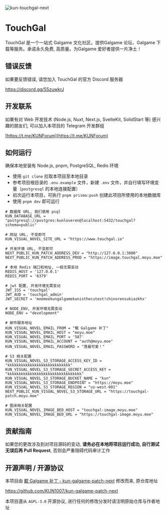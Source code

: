 ![kun-touchgal-next](./public/touchgal.avif)

# TouchGal

TouchGal 是一个一站式 Galgame 文化社区。提供Galgame 论坛、Galgame 下载等服务。承诺永久免费, 高质量。为Galgame 爱好者提供一片净土！

## 错误反馈

如果要反馈错误, 请您加入 TouchGal 的官方 Discord 服务器

https://discord.gg/55zuwkrJ

## 开发联系

如果有对 Web 开发技术 (Node.js, Nuxt, Next.js, SvelteKit, SolidStart 等) 感兴趣的朋友们, 可以加入本项目的 Telegram 开发群组

[https://t.me/KUNForum](https://t.me/KUNForum)

## 如何运行

确保本地安装有 Node.js, pnpm, PostgreSQL, Redis 环境

- 使用 `git clone` 拉取本项目至本地目录
- 参考项目根目录的 `.env.example` 文件，新建 `.env` 文件，并自行填写环境变量（`postgresql` 的本地连接配置）
- 初次运行本项目，可执行 `pnpm prisma:push` 创建此项目所使用的本地数据库
- 使用 `pnpm dev` 即可运行

```env
# 数据库 URL, 我们使用 psql
KUN_DATABASE_URL = "postgresql://postgres:kunloveren@localhost:5432/touchgal?schema=public"

# 网站 URL, 不变即可
KUN_VISUAL_NOVEL_SITE_URL = "https://www.touchgal.io"

# 开发环境 URL, 不变即可
NEXT_PUBLIC_KUN_PATCH_ADDRESS_DEV = "http://127.0.0.1:3000"
NEXT_PUBLIC_KUN_PATCH_ADDRESS_PROD = "https://image.touchgal.moyu.moe"

# 本地 Redis 端口和地址, 一般无需变动
REDIS_HOST = '127.0.0.1'
REDIS_PORT = '6379'

# jwt 配置, 开发环境无需变动
JWT_ISS = 'touchgal'
JWT_AUD = 'touchgal_admin'
JWT_SECRET = 'moemoekungalgamekunisthecutest!chinorensukiazkhx'

# NODE_ENV, 开发环境无需变动
NODE_ENV = "development"

# 邮件服务地址
KUN_VISUAL_NOVEL_EMAIL_FROM = "鲲 Galgame 补丁"
KUN_VISUAL_NOVEL_EMAIL_HOST = "moyu.moe"
KUN_VISUAL_NOVEL_EMAIL_PORT = '587'
KUN_VISUAL_NOVEL_EMAIL_ACCOUNT = "auth@moyu.moe"
KUN_VISUAL_NOVEL_EMAIL_PASSWORD = "莲最可爱！"

# S3 相关配置
KUN_VISUAL_NOVEL_S3_STORAGE_ACCESS_KEY_ID = "kkkkkkkkkkkkkkkkkkkkkkkkkkkk"
KUN_VISUAL_NOVEL_S3_STORAGE_SECRET_ACCESS_KEY = "kkkkkkkkkkkkkkkkkkkkkkkkkkkkkkkkk"
KUN_VISUAL_NOVEL_S3_STORAGE_BUCKET_NAME = "kun"
KUN_VISUAL_NOVEL_S3_STORAGE_ENDPOINT = "https://moyu.moe"
KUN_VISUAL_NOVEL_S3_STORAGE_REGION = "us-west-001"
NEXT_PUBLIC_KUN_VISUAL_NOVEL_S3_STORAGE_URL = "https://touchgal-patch.moyu.moe"

# 图床相关配置
KUN_VISUAL_NOVEL_IMAGE_BED_HOST = "touchgal-image.moyu.moe"
KUN_VISUAL_NOVEL_IMAGE_BED_URL = "https://touchgal-image.moyu.moe"
```

## 贡献指南

如果您的更改涉及到对项目源码的变动, **请务必在本地将项目运行成功, 自行测试无误后再 Pull Request**, 否则会严重阻碍代码审计工作

## 开源声明 / 开源协议

本项目由 [鲲 Galgame 补丁 - kun-galgame-patch-next](https://github.com/KUN1007/kun-galgame-patch-next) 修改而来, 原仓库地址

https://github.com/KUN1007/kun-galgame-patch-next

本项目遵从 `AGPL-3.0` 开源协议, 进行任何的修改分发时请注明原始仓库与作者地址
